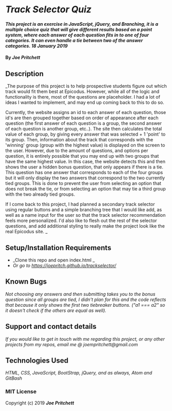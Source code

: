 # _Track Selector Quiz_

#### _This project is an exercise in JavaScript, jQuery, and Branching, it is a multiple choice quiz that will give different results based on a point system, where each answer of each question fits in to one of four categories. It can even handle a tie between two of the answer categories. 18 January 2019_

#### By _**Joe Pritchett**_

## Description

_The purpose of this project is to help prospective students figure out which track would fit them best at Epicodus. However, while all of the logic and functionality is there, most of the questions are placeholder. I had a lot of ideas I wanted to implement, and may end up coming back to this to do so.

Currently, the website assigns an id to each answer of each question, those id's are then grouped together based on order of appearance after each question (the first answer of each question is a group, the second answer of each question is another group, etc..). The site then calculates the total value of each group, by giving every answer that was selected + 1 'point' to its group. Then, information about the track that corresponds with the 'winning' group (group with the highest value) is displayed on the screen to the user. However, due to the amount of questions, and options per question, it is entirely possible that you may end up with two groups that have the same highest value. In this case, the website detects this and then shows the user a hidden bonus question, that only appears if there is a tie. This question has one answer that corresponds to each of the four groups but it will only display the two answers that correspond to the two currently tied groups. This is done to prevent the user from selecting an option that does not break the tie, or from selecting an option that may tie a third group with the two already tied groups.

If I come back to this project, I had planned a secondary track selector using regular buttons and a simple branching tree that I would like add, as well as a name input for the user so that the track selector recommendation feels more personalized. I'd also like to flesh out the rest of the selector questions, and add additional styling to really make the project look like the real Epicodus site. _

## Setup/Installation Requirements

* _Clone this repo and open index.html _
* _Or go to https://joepritch.github.io/trackselector/_

## Known Bugs

_Not choosing any answers and then submitting takes you to the bonus question since all groups are tied, I didn't plan for this and the code reflects that because it only shows the first two tiebreaker buttons. ("a1 === a2" so it doesn't check if the others are equal as well)._

## Support and contact details

_If you would like to get in touch with me regarding this project, or any other projects from my repos, email me @ joempritchett@gmail.com_

## Technologies Used

_HTML, CSS, JavaScript, BootStrap, jQuery, and as always, Atom and GitBash_

### MIT License


Copyright (c) 2019 **_Joe Pritchett_**

